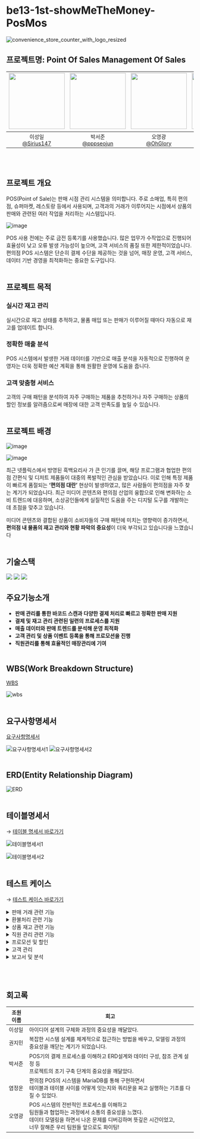 # be13-1st-showMeTheMoney-PosMos

![convenience_store_counter_with_logo_resized](https://github.com/user-attachments/assets/4703952c-99cd-4c29-895a-b05933e31a4d)

## 프로젝트명: Point Of Sales Management Of Sales

|<img src="https://avatars.githubusercontent.com/Sirius147" width="150" height="150"/>|<img src="https://avatars.githubusercontent.com/pppseojun" width="150" height="150"/>|<img src="https://avatars.githubusercontent.com/u/143144372?v=4" width="150" height="150"/>|<img src="https://avatars.githubusercontent.com/ericyum" width="150" height="150"/>|<img src="https://avatars.githubusercontent.com/kwonjiin" width="150" height="150"/>|
|:-:|:-:|:-:|:-:|:-:|
|이성일<br/>[@Sirius147](https://github.com/Sirius147)|박서준<br/>[@pppseojun](https://github.com/pppseojun)|오영광<br/>[@OhGlory](https://github.com/OhGlory)|염정운<br/>[@ericyum](https://github.com/ericyum)|권지민<br/>[@Kwonjiin](https://github.com/kwonjiin)|

<br/> <br/>

## 프로젝트 개요
POS(Point of Sale)는 판매 시점 관리 시스템을 의미합니다. 주로 소매업, 특히 편의점, 슈퍼마켓, 레스토랑 등에서 사용되며, 고객과의 거래가 이루어지는 시점에서 상품의 판매와 관련된 여러 작업을 처리하는 시스템입니다. 

![image](https://blog.kakaocdn.net/dn/cLsQEp/btsLw6OvTF1/fqtibN2Hfrv1yrxEX10ISk/img.jpg)

POS 사용 전에는 주로 금전 등록기를 사용했습니다. 많은 업무가 수작업으로 진행되어 효율성이 낮고 오류 발생 가능성이 높으며, 고객 서비스의 품질 또한 제한적이었습니다. 편의점 POS 시스템은 단순히 결제 수단을 제공하는 것을 넘어, 매장 운영, 고객 서비스, 데이터 기반 경영을 최적화하는 중요한 도구입니다. 
<br/> <br/>
## 프로젝트 목적

### 실시간 재고 관리

실시간으로 재고 상태를 추적하고, 물품 매입 또는 판매가 이루어질 때마다 자동으로 재고를 업데이트 합니다.

### 정확한 매출 분석

POS 시스템에서 발생한 거래 데이터를 기반으로 매출 분석을 자동적으로 진행하여 운영자는  더욱 정확한 예산 계획을 통해 원활한 운영에 도움을 줍니다.

### 고객 맞춤형 서비스

고객의 구매 패턴을 분석하여 자주 구매하는 제품을 추천하거나 자주 구매하는 상품의  할인 정보를 알려줌으로써 매장에 대한 고객 만족도를 높일 수 있습니다.
<br/> <br/>
## 프로젝트 배경

![image](https://github.com/user-attachments/assets/886f3649-ef2b-4e1b-9c73-126eed05d60a)

![image](https://github.com/user-attachments/assets/fd2c993d-53ba-4d67-a253-ff97d1714157)


최근 넷플릭스에서 방영된 흑백요리사 가 큰 인기를 끌며, 해당 프로그램과 협업한 편의점 간편식 및 디저트 제품들이 대중의 폭발적인 관심을 받았습니다. 이로 인해 특정 제품이 빠르게 품절되는 **‘편의점 대란’** 현상이 발생하였고, 많은 사람들이 편의점을 자주 찾는 계기가 되었습니다.
최근 미디어 콘텐츠와 편의점 산업의 융합으로 인해 변화하는 소비 트렌드에 대응하며, 소상공인들에게 실질적인 도움을 주는 디지털 도구를 개발하는 데 초점을 맞추고 있습니다.

미디어 콘텐츠와 결합된 상품이 소비자들의 구매 패턴에 미치는 영향력이 증가하면서, **편의점 내 물품의 재고 관리와 현황 파악의 중요성**이 더욱 부각되고 있습니다을 느꼈습니다
<br/> <br/>

## 기술스택
<img src="https://img.shields.io/badge/mariaDB-003545?style=for-the-badge&logo=mariaDB&logoColor=white">
<img src="https://img.shields.io/badge/git-F05032?style=for-the-badge&logo=git&logoColor=white">
<img src="https://img.shields.io/badge/github-181717?style=for-the-badge&logo=github&logoColor=white">


## 주요기능소개

* **판매 관리를 통한 바코드 스캔과 다양한 결제 처리로 빠르고 정확한 판매 지원**
* **결제 및 재고 관리 관련된 일련의 프로세스를 지원**
* **매출 데이터와 판매 트렌드를 분석해 운영 최적화**
* **고객 관리 및 상품 이벤트 등록을 통해 프로모션을 진행**
* **직원관리를 통해 효율적인 매장관리에 기여**
<br/> <br/>
## WBS(Work Breakdown Structure)
[WBS](https://docs.google.com/spreadsheets/d/1djYNOycBP0-a5PDg302wS7SK1A8XTu9u7n0CP0yBa0A/edit?usp=sharing)

![wbs](https://github.com/user-attachments/assets/1753af09-eb02-495d-9742-22a4c37e3167)
<br/> <br/>
## 요구사항명세서
[요구사항명세서](https://docs.google.com/spreadsheets/d/1djYNOycBP0-a5PDg302wS7SK1A8XTu9u7n0CP0yBa0A/edit?usp=sharing)

![요구사항명세서1](https://github.com/user-attachments/assets/f11397ce-c921-4997-9780-dc99225dcd79)
![요구사항명세서2](https://github.com/user-attachments/assets/0d002e89-1dd4-43b4-9832-779694197d01)
<br/> <br/>
## ERD(Entity Relationship Diagram)

![ERD](https://github.com/user-attachments/assets/9ce984f8-2ee9-4912-b943-25708b442826)
<br/> <br/>
## 테이블명세서
→ [테이블 명세서 바로가기](https://docs.google.com/spreadsheets/d/1Qbms6sxZx3EFGe-pK14aio6_7FWvGO805NjnDVXdgvA/edit?usp=sharing)

![테이블명세서1](https://github.com/user-attachments/assets/b16fd803-1707-47ef-98df-f9f8bb10d26c)

![테이블명세서2](https://github.com/user-attachments/assets/0d1b8133-84d3-404c-9891-6c56139aaf4b)
<br/> <br/>
## 테스트 케이스
→ [테스트 케이스 바로가기](https://docs.google.com/spreadsheets/d/1djYNOycBP0-a5PDg302wS7SK1A8XTu9u7n0CP0yBa0A/edit?usp=sharing)

  <details>
    <summary>판매 거래 관련 기능</summary>
        <details>
        <summary>1. 판매할 판매 기록 추가</summary>
            <img src="https://github.com/user-attachments/assets/10d8e5dd-baf9-4a67-870b-9b60aa329263">
        </details>
        <details>
            <summary>2. 영수증 생성</summary>
            <img src="https://github.com/user-attachments/assets/a56490ab-4156-4915-9b8c-cd65cb959b13">
        </details>
        <details>
            <summary>3. 새로 생성된 영수증 ID저장</summary>
            <img src="https://github.com/user-attachments/assets/833c6814-4c1c-46ca-9c9f-40289394a13e">
        </details>
        <details>
            <summary>4. 판매테이블에 영수증ID 반영</summary>
            <img src="https://github.com/user-attachments/assets/0a4d6051-64c1-43a8-b7c0-04fdb3af6afe">
        </details>
        <details>
            <summary>5. 총 금액 계산</summary>
            <img src="https://github.com/user-attachments/assets/9b81f5e6-20a1-41e1-897b-39af46dc41f6">
          <img src="https://github.com/user-attachments/assets/36372f25-b3d2-4d88-840a-affdb86eec03">
        </details>
        <details>
            <summary>6. 최근 영수증에 기입된 회원ID와 적용될 포인트 저장</summary>
            <img src="https://github.com/user-attachments/assets/27a55642-b692-40cb-ac86-07a61c7e86fa">
        </details>
        <details>
            <summary>7. 회원 포인트 적립</summary>
            <img src="https://github.com/user-attachments/assets/e1eda0d7-221f-42a5-b27d-e51ba2f1a26d">
        </details>
        <details>
            <summary>8. 회원이 포인트 사용시</summary>
            <img src="https://github.com/user-attachments/assets/f1dbf874-1d03-471d-ab64-88c8c5719414">
        </details>
        <details>
            <summary>9. 최종 영수증</summary>
            <img src="https://github.com/user-attachments/assets/956e1502-6d90-4b00-8d2f-a7997319843e">
        </details>
    </details>
    <details>
    <summary>환불처리 관련 기능</summary>
        <details><summary>1.환불 정보 등록</summary>
            <img src="https://github.com/user-attachments/assets/73e4693f-d2f3-43dd-8f14-c931767ac981">
        </details>
            <details><summary>2.마지막 삽입된 환불의 상품ID를 저장</summary>
            <img src="https://github.com/user-attachments/assets/529fc878-cb69-4344-b211-33328fbb6d66">
        </details>
            <details><summary>3.환불시 재고 증가</summary>
            <img src="https://github.com/user-attachments/assets/eb8bc8a3-bdb5-4205-9363-a7b442795f4d">
        </details>
            <details><summary>4.영수증 환불반영</summary>
            <img src="https://github.com/user-attachments/assets/446f5328-227d-4a7a-82e1-b171a18755af">
        </details>
            <details><summary>5.환불 완료 영수증</summary>
            <img src="https://github.com/user-attachments/assets/05897152-29da-4e6f-8f07-c47b0eda1c59">
        </details>
    </details>
    <details>
    <summary>상품 재고 관련 기능</summary>
        <details><summary>1.상품 입고(재고 수량 추가)</summary>
            <img src="img/재고관리/insert1.png" alt="최초수량">
            <img src="img/재고관리/insert2.png" alt="수량 추가">
        </details>
        <details><summary>2.상품 판매(재고 수량 감소)</summary>
            <img src="img/재고관리/remove.png" alt="수량 감소">
        </details>
        <details><summary>3.불량재고량 수정</summary>
            <img src="img/재고관리/수동조절.png" alt="재고수정">
        </details>
        <details><summary>4.신상품 등록</summary>
            <img src="img/재고관리/삽입.png" alt="상품등록">
        </details>
        <details><summary>5.상품ID 검색</summary>
            <img src="img/재고관리/searchbypid.png" alt="searchbyid">
        </details>
            <details><summary>6.상품명 검색</summary>
        <img src="img/재고관리/searchbyname.png" alt="searchbyname">
        </details>
        <details><summary>7.키워드 검색</summary>
            <img src="img/재고관리/searchbykeyword.png" alt="searchbykeyword">
        </details>
    </details>
    <details>
   <summary>직원 관리 관련 기능</summary>
        <details><summary>1.직원 등록</summary>
            <img src="https://github.com/user-attachments/assets/7ef169d6-5c92-4ddb-8fe7-2d48c14aa06f" alt="직원 등록">
        </details>
        <details><summary>2.직원 삭제</summary>
            <img src="https://github.com/user-attachments/assets/86095f4f-460f-454f-acaa-17402e68b301" alt="직원 삭제">
        </details>
        <details><summary>3.근무자 로그인</summary>
            <img src="https://github.com/user-attachments/assets/62851095-8eba-4346-8868-ff1ebd06ae78" alt="로그인실패">
            <img src="https://github.com/user-attachments/assets/b2744ae2-8c5b-4431-938a-8a59e4e5d8dc" alt="로그인 성공">
            <img src="https://github.com/user-attachments/assets/1100ffc9-2883-4dcd-b5b5-ecac9ca0115f" alt="로그인 성공2">
        </details>
        <details><summary>4.출근시간 기록</summary>
            <img src="https://github.com/user-attachments/assets/62851095-8eba-4346-8868-ff1ebd06ae78" alt="로그인실패">
        </details>
        <details><summary>5.근무자 로그아웃</summary>
            <img src="https://github.com/user-attachments/assets/199529cd-8a96-4b5f-bb43-4d4a4b278345" alt="로그아웃 실">
            <img src="https://github.com/user-attachments/assets/23e646c1-5005-4fea-82c3-b645d96df7bc" alt="로그아웃 성">
            <img src="img/test_img/customer_test_img/음식점 상세 조회 기능/음식점 사진 포함 리뷰 조회.gif" alt="사진포함리뷰조회_gif">
        </details>
        <details><summary>6.퇴근시간 기록</summary>
            <img src="https://github.com/user-attachments/assets/3c019994-dd99-42bc-85cd-b813ecf78d01" alt="퇴근시간기록">
        </details>
        <details><summary>7.근무 확인</summary>
            <img src="https://github.com/user-attachments/assets/b2992830-3f87-401c-8e13-18cb8ceffb2a" alt="근무중">
            <img src="https://github.com/user-attachments/assets/46d2449e-f16a-4200-8596-bc588c56a7c0" alt="근무종료">
            <img src="https://github.com/user-attachments/assets/579e1925-e0d0-4560-af2b-41b39ae11c2e" alt="근무에러">
        </details>
    </details>
    <details>
    <summary>프로모션 및 할인</summary>
        <details><summary>1.쿠폰</summary>
            <img src="img/test_img/customer_test_img/음식점 리뷰 작성 기능/리뷰 별점 체크.gif" alt="음식점상세정보조회_gif">
        </details>
        <details><summary>2.타임할인</summary>
            <img src="img/test_img/customer_test_img/음식점 리뷰 작성 기능/음식점 입장 유무 체크.gif" alt="음식점상세정보조회_gif">
        </details>
        <details><summary>3.1+1행사</summary>
            <img src="img/test_img/customer_test_img/음식점 리뷰 작성 기능/음식점 리뷰 작성.gif" alt="음식점상세정보조회_gif">
        </details>   
    </details>
     <details>
    <summary>고객 관리</summary>
        <details><summary>1.고객등록</summary>
            <img src="https://github.com/user-attachments/assets/3ef7cca7-a7c9-4e28-b0ce-cb99d1f2028e" alt="고객 등록 이전" width="600">
            <img src="https://github.com/user-attachments/assets/71c73f6a-47d0-4a52-8b91-a73a3bb160ba" alt="고객 등록 이후" width="600">
        </details>
        <details><summary>2.고객 구매 내역 확인</summary>
            <img src="https://github.com/user-attachments/assets/1aaf5f08-8363-49c0-beef-4c7dd6d9c76f" alt="고객구매내역조회">
        </details>
    </details>
  <details>
    <summary>보고서 및 분석</summary>
        <details><summary>1.일별 보고서</summary>
            <img src="https://github.com/user-attachments/assets/750884ef-14be-4ecf-9a4f-4bb345650eb2" alt="일별보고서">
        </details>
        <details><summary>2.월별 보고</summary>
            <img src="https://github.com/user-attachments/assets/ed61edc3-7011-437b-a4e0-52ce2c150c66" alt="월별보고서">
        </details>
       <details><summary>3. 시간별 보고서</summary>
            <img src="https://github.com/user-attachments/assets/189ed552-7894-472f-83c5-62cc073ab65f" alt="시간별 보고서">
        </details>
        <details><summary>4. 카테고리별 보고서</summary>
            <img src="https://github.com/user-attachments/assets/53187790-1a7a-427a-83df-091db7829241" alt="카테고리별 보고서">
        </details>
             <details><summary>5. 손실상품  보고서</summary>
            <img src="https://github.com/user-attachments/assets/f828e25c-41f1-45f2-bf0b-b357f675aa2a" alt="손실상품  보고서">
        </details>
    </details>





<br/> <br/>


## 회고록

| 조원 이름 | 회고 |
| --------- | --- |
| 이성일 | 아이디어 설계의 구체화 과정의 중요성을 깨달았다. |<br/>
| 권지민 | 복잡한 시스템 설계를 체계적으로 접근하는 방법을 배우고, 모델링 과정의 중요성을 깨닫는 계기가 되었습니다. |<br/>
| 박서준 | POS기의 결제 프로세스를 이해하고 ERD설계와 데이터 구성, 참조 관계 설정 등<br> 프로젝트의 초기 구축 단계의 중요성을 깨달았다. |<br/>
| 염정운 | 편의점 POS의 시스템을 MariaDB를 통해 구현하면서<br> 테이블과 테이블 사이를 어떻게 잇는지와 쿼리문을 짜고 실행하는 기초를 다질 수 있었다. |<br/>
| 오영광 | POS 시스템의 전반적인 프로세스를 이해하고<br> 팀원들과 협업하는 과정에서 소통의 중요성을 느꼈다.<br> 데이터 모델링을 하면서 나온 문제를 디버깅하며 뜻깊은 시간이었고,<br> 너무 잘해준 우리 팀원들 앞으로도 화이팅! |
<br/>






